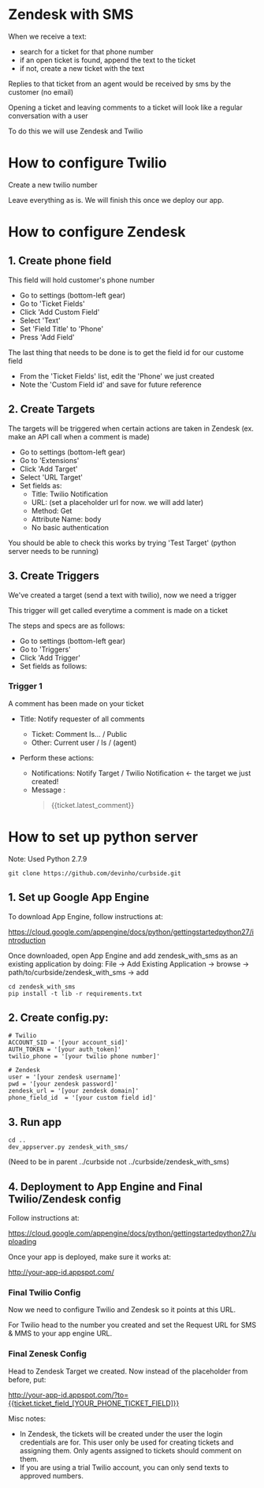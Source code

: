 # Zendesk with SMS

When we receive a text:
- search for a ticket for that phone number
- if an open ticket is found, append the text to the ticket
- if not, create a new ticket with the text

Replies to that ticket from an agent would be received by sms by the customer (no email)

Opening a ticket and leaving comments to a ticket will look like a regular conversation with a user

To do this we will use Zendesk and Twilio

# How to configure Twilio

Create a new twilio number

Leave everything as is. We will finish this once we deploy our app.

# How to configure Zendesk

## 1. Create phone field ##
This field will hold customer's phone number

- Go to settings (bottom-left gear)
- Go to 'Ticket Fields'
- Click 'Add Custom Field'
- Select 'Text'
- Set 'Field Title' to 'Phone'
- Press 'Add Field'

The last thing that needs to be done is to get the field id for our custome field
- From the 'Ticket Fields' list, edit the 'Phone' we just created
- Note the 'Custom Field id' and save for future reference


## 2. Create Targets ##
The targets will be triggered when certain actions are taken in Zendesk (ex. make an API call when a comment is made)

- Go to settings (bottom-left gear)
- Go to 'Extensions'
- Click 'Add Target'
- Select 'URL Target'
- Set fields as:
  - Title: Twilio Notification
  - URL: (set a placeholder url for now. we will add later)
  - Method: Get
  - Attribute Name: body
  - No basic authentication

You should be able to check this works by trying 'Test Target' (python server needs to be running)

## 3. Create Triggers ##
We've created a target (send a text with twilio), now we need a trigger 

This trigger will get called everytime a comment is made on a ticket 

The steps and specs are as follows:
- Go to settings (bottom-left gear)
- Go to 'Triggers'
- Click 'Add Trigger'
- Set fields as follows:

### Trigger 1 
  A comment has been made on your ticket
  - Title: Notify requester of all comments

    - Ticket: Comment Is... / Public
    - Other: Current user / Is / (agent)

  - Perform these actions: 
    - Notifications: Notify Target / Twilio Notification <- the target we just created!
    - Message :
	   >{{ticket.latest_comment}}

# How to set up python server 
Note: Used Python 2.7.9

```
git clone https://github.com/devinho/curbside.git
```

## 1. Set up Google App Engine

To download App Engine, follow instructions at:

https://cloud.google.com/appengine/docs/python/gettingstartedpython27/introduction

Once downloaded, open App Engine and add zendesk_with_sms as an existing application by doing:
File -> Add Existing Application -> browse -> path/to/curbside/zendesk_with_sms -> add


```
cd zendesk_with_sms
pip install -t lib -r requirements.txt
```


## 2. Create config.py:
```
# Twilio 
ACCOUNT_SID = '[your account_sid]'
AUTH_TOKEN = '[your auth_token]'
twilio_phone = '[your twilio phone number]'

# Zendesk 
user = '[your zendesk username]'
pwd = '[your zendesk password]'
zendesk_url = '[your zendesk domain]'
phone_field_id  = '[your custom field id]'
```

## 3. Run app

```
cd ..
dev_appserver.py zendesk_with_sms/
```
(Need to be in parent ../curbside not ../curbside/zendesk_with_sms) 

## 4. Deployment to App Engine and Final Twilio/Zendesk config

Follow instructions at:

https://cloud.google.com/appengine/docs/python/gettingstartedpython27/uploading

Once your app is deployed, make sure it works at:

http://your-app-id.appspot.com/

### Final Twilio Config

Now we need to configure Twilio and Zendesk so it points at this URL.

For Twilio head to the number you created and set the Request URL for SMS & MMS to your app engine URL.


### Final Zenesk Config

Head to Zendesk Target we created. Now instead of the placeholder from before, put:

http://your-app-id.appspot.com/?to={{ticket.ticket_field_[YOUR_PHONE_TICKET_FIELD]}}



Misc notes:

- In Zendesk, the tickets will be created under the user the login credentials are for. This user only be used for creating tickets and assigning them. Only agents assigned to tickets should comment on them.
- If you are using a trial Twilio account, you can only send texts to approved numbers.



